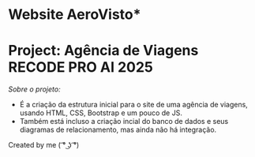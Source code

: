 # Website AeroVisto*
# Project: Agência de Viagens RECODE PRO AI 2025

*Sobre o projeto:*
- É a criação da estrutura inicial para o site de uma agência de viagens, usando HTML, CSS, Bootstrap e um pouco de JS.
- Também está incluso a criação incial do banco de dados e seus diagramas de relacionamento, mas ainda não há integração.

Created by me ( ͡° ͜ʖ ͡°)

